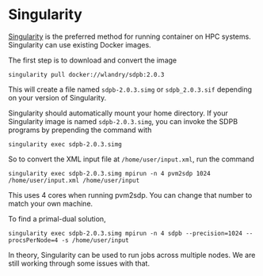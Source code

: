 # Singularity

[Singularity](https://www.sylabs.io/docs/) is the preferred method for
running container on HPC systems.  Singularity can use existing Docker
images.

The first step is to download and convert the image

    singularity pull docker://wlandry/sdpb:2.0.3

This will create a file named `sdpb-2.0.3.simg` or `sdpb_2.0.3.sif`
depending on your version of Singularity.

Singularity should automatically mount your home directory.  If your
Singularity image is named `sdpb-2.0.3.simg`, you can invoke the SDPB
programs by prepending the command with

    singularity exec sdpb-2.0.3.simg

So to convert the XML input file at `/home/user/input.xml`, run the command

    singularity exec sdpb-2.0.3.simg mpirun -n 4 pvm2sdp 1024 /home/user/input.xml /home/user/input

This uses 4 cores when running pvm2sdp.  You can change that number to
match your own machine.

To find a primal-dual solution, 

    singularity exec sdpb-2.0.3.simg mpirun -n 4 sdpb --precision=1024 --procsPerNode=4 -s /home/user/input

In theory, Singularity can be used to run jobs across multiple nodes.
We are still working through some issues with that.
